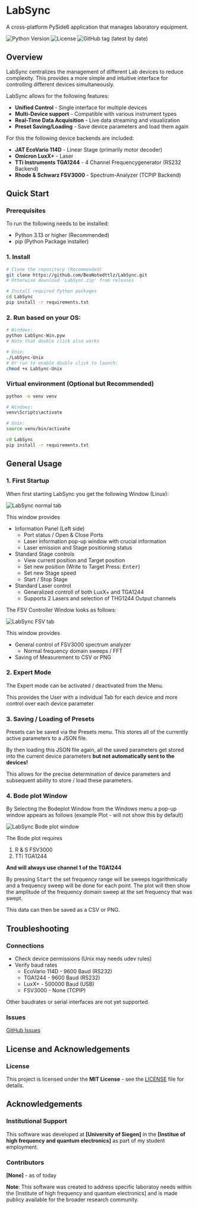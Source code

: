 # LabSync

A cross-platform PySide6 application that manages laboratory equipment.

![Python Version](https://img.shields.io/badge/python-3.13%2B-blue)
![License](https://img.shields.io/badge/license-MIT-green)
![GitHub tag (latest by date)](https://img.shields.io/github/v/tag/BeaNotedttlz/LabSync)

## Overview

LabSync centralizes the management of different Lab devices to reduce complexity.
This provides a more simple and intuitive interface for controlling different devices simultaneously.

LabSync allows for the following features:

* **Unified Control** - Single interface for multiple devices
* **Multi-Device support** - Compatible with various instrument types
* **Real-Time Data Acquisition** - Live data streaming and visualization
* **Preset Saving/Loading** - Save device parameters and load them again

For this the following device backends are included:

* **JAT EcoVario 114D** - Linear Stage (primarily motor decoder) 
* **Omicron LuxX+** - Laser
* **TTi Instruments TGA1244** - 4 Channel Frequencygenerator (RS232 Backend) 
* **Rhode & Schwarz FSV3000** - Spectrum-Analyzer (TCPIP Backend)

## Quick Start

### Prerequisites

To run the following needs to be installed:

* Python 3.13 or higher (Recommended)
* pip (Python Package installer)

### 1. Install
```bash
# Clone the repository (Recommended)
git clone https://github.com/BeaNotedttlz/LabSync.git
# Otherwise download 'LabSync.zip' from releases

# Install required Python packages
cd LabSync
pip install -r requirements.txt
```

### 2. Run based on your OS:
```bash
# Windows:
python LabSync-Win.pyw
# Note that double click also works

# Unix:
./LabSync-Unix
# Or run to enable double click to launch:
chmod +x LabSync-Unix  
```
### Virtual environment (Optional but Recommended)
```bash
python -m venv venv

# Windows:
venv\Scripts\activate

# Unix:
source venv/bin/activate

cd LabSync
pip install -r requirements.txt
```

## General Usage

### 1. First Startup

When first starting LabSync you get the following Window (Linux):

![LabSync normal tab](NormTab.png)

This window provides

* Information Panel (Left side)
  * Port status / Open & Close Ports
  * Laser information pop-up window with crucial information
  * Laser emission and Stage positioning status
* Standard Stage controls
  * View current position and Target position
  * Set new position (Write to Target Press: <kbd>Enter</kbd>)
  * Set new Stage speed
  * Start / Stop Stage
* Standard Laser control
  * Generalized controll of both LuxX+ and TGA1244
  * Supports 2 Lasers and selection of THG1244 Output channels

The FSV Controller Window looks as follows:

![LabSync FSV tab](FSV.png)

This window provides

* General control of FSV3000 spectrum analyzer
  * Normal frequency domain sweeps / FFT
* Saving of Measurement to CSV or PNG

### 2. Expert Mode
The Expert mode can be activated / deactivated from the Menu.

This provides the User with a individual Tab for each device and more control over each device parameter

### 3. Saving / Loading of Presets
Presets can be saved via the Presets menu. This stores all of the currently active parameters to a JSON file.

By then loading this JSON file again, all the saved parameters get stored into the current device parameters **but not automatically sent to the devices!**

This allows for the precise determination of device parameters and subsequent ability to store / load these parameters.

### 4. Bode plot Window
By Selecting the Bodeplot Window from the Windows menu a pop-up window appears as follows (example Plot - will not show this by default)

![LabSync Bode plot window](Bode.png)

The Bode plot requires
1. R & S FSV3000
2. TTi TGA1244

**And will always use channel 1 of the TGA1244**

By pressing <kbd>Start</kbd> the set frequency range will be sweeps logarithmically and a frequency sweep will be done for each point.
The plot will then show the amplitude of the frequency domain sweep at the set frequency that was swept.

This data can then be saved as a CSV or PNG.

## Troubleshooting
### Connections
* Check device permissions (Unix may needs udev rules)
* Verify baud rates
  * EcoVario 114D - 9600 Baud (RS232)
  * TGA1244 - 9600 Baud (RS232)
  * LuxX+ - 500000 Baud (USB)
  * FSV3000 - None (TCPIP)

Other baudrates or serial interfaces are not yet supported.

### Issues
[GitHub Issues](https://github.com/BeaNotedttlz/LabSync/issues)

## License and Acknowledgements
### License
This project is licensed under the **MIT License** - see the [LICENSE](LICENSE) file for details.

## Acknowledgements
### Institutional Support
This software was developed at **[University of Siegen]** in the **[Institue of high frequency and quantum electronics]**
as part of my student employment.

### Contributors
**[None]** - as of today

**Note**: This software was created to address specific laboratoy needs
within the [Institute of high frequency and quantum electronics] and is made 
publicy available for the broader research community.